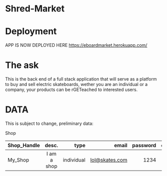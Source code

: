 # Shred-Market
# Deployment
APP IS NOW DEPLOYED HERE 
https://eboardmarket.herokuapp.com/
# The ask
This is the back end of a full stack application that will serve as a platform to buy and sell electric skateboards, wether you are an individual or a company, your products can be rGETeached to interested users.

# DATA
This is subject to change, preliminary data:

Shop 

| Shop_Handle |      desc.     |  type | email | password| created_At | id | firebase_id |
|----------|:-------------:|------:|-----------:|---------:|----------:|---:|---------:|
| My_Shop |  I am a shop | individual | lol@skates.com | 1234 |12:20am date| abcd1123 |123AB
